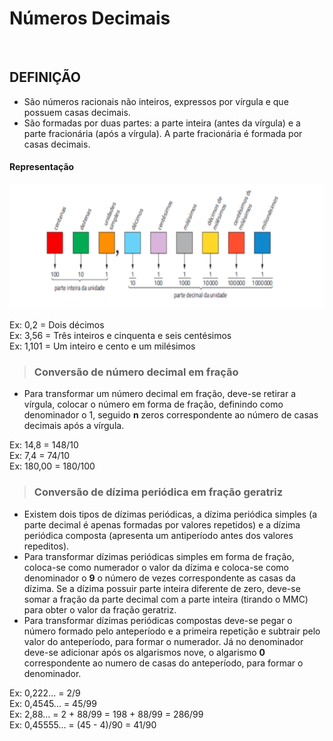 # Números Decimais

<br>

## DEFINIÇÃO
* São números racionais não inteiros, expressos por vírgula e que possuem casas decimais.
* São formadas por duas partes: a parte inteira (antes da vírgula) e a parte fracionária (após a vírgula). A parte fracionária é formada por casas decimais.

#### Representação

<div style="display:inline_block">
   <img height="200" width="700" src="../../img/numero-decimal.png">
</di>

<br>

Ex: 0,2 = Dois décimos    
Ex: 3,56 = Três inteiros e cinquenta e seis centésimos    
Ex: 1,101 = Um inteiro e cento e um milésimos  

> ### Conversão de número decimal em fração
* Para transformar um número decimal em fração, deve-se retirar a vírgula, colocar o número em forma de fração, definindo como denominador o 1, seguido **n** zeros correspondente ao número de casas decimais após a vírgula.

Ex: 14,8 = 148/10  
Ex: 7,4 = 74/10     
Ex: 180,00 = 180/100    

> ### Conversão de dízima periódica em fração geratriz
* Existem dois tipos de dízimas periódicas, a dízima periódica simples (a parte decimal é apenas formadas por valores repetidos) e a dízima periódica composta (apresenta um antiperíodo antes dos valores repeditos).
* Para transformar dízimas periódicas simples em forma de fração, coloca-se como numerador o valor da dízima e coloca-se como denominador o **9** o número de vezes correspondente as casas da dízima. Se a dízima possuir parte inteira diferente de zero, deve-se somar a fração da parte decimal com a parte inteira (tirando o MMC) para obter o valor da fração geratriz.
* Para transformar dízimas periódicas compostas deve-se pegar o número formado pelo anteperíodo e a primeira repetição e subtrair pelo valor do anteperíodo, para formar o numerador. Já no denominador deve-se adicionar após os algarismos nove, o algarismo **0** correspondente ao numero de casas do anteperíodo, para formar o denominador.

Ex: 0,222... = 2/9    
Ex: 0,4545... = 45/99  
Ex: 2,88... = 2 + 88/99 = 198 + 88/99 = 286/99  
Ex: 0,45555... = (45 - 4)/90 = 41/90
